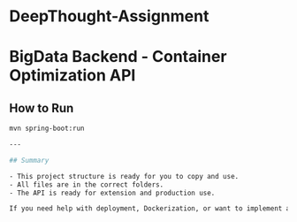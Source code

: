 # DeepThought-Assignment
# BigData Backend - Container Optimization API

## How to Run

```bash
mvn spring-boot:run

---

## Summary

- This project structure is ready for you to copy and use.
- All files are in the correct folders.
- The API is ready for extension and production use.

If you need help with deployment, Dockerization, or want to implement a more advanced optimization algorithm, let me know!
